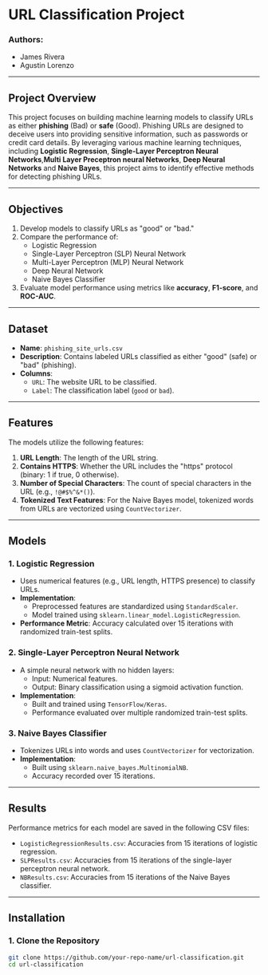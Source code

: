 # URL Classification Project

### **Authors**:  
- James Rivera  
- Agustin Lorenzo  

---

## **Project Overview**

This project focuses on building machine learning models to classify URLs as either **phishing** (Bad) or **safe** (Good). Phishing URLs are designed to deceive users into providing sensitive information, such as passwords or credit card details. By leveraging various machine learning techniques, including **Logistic Regression**, **Single-Layer Perceptron Neural Networks**,**Multi Layer Preceptron neural Networks**, **Deep Neural Networks** and **Naive Bayes**, this project aims to identify effective methods for detecting phishing URLs.

---

## **Objectives**
1. Develop models to classify URLs as "good" or "bad."
2. Compare the performance of:
   - Logistic Regression
   - Single-Layer Perceptron (SLP) Neural Network
   - Multi-Layer Perceptron (MLP) Neural Network
   - Deep Neural Network
   - Naive Bayes Classifier
3. Evaluate model performance using metrics like **accuracy**, **F1-score**, and **ROC-AUC**.

---

## **Dataset**
- **Name**: `phishing_site_urls.csv`
- **Description**: Contains labeled URLs classified as either "good" (safe) or "bad" (phishing).
- **Columns**:
  - `URL`: The website URL to be classified.
  - `Label`: The classification label (`good` or `bad`).

---

## **Features**
The models utilize the following features:
1. **URL Length**: The length of the URL string.
2. **Contains HTTPS**: Whether the URL includes the "https" protocol (binary: 1 if true, 0 otherwise).
3. **Number of Special Characters**: The count of special characters in the URL (e.g., `!@#$%^&*()`).
4. **Tokenized Text Features**: For the Naive Bayes model, tokenized words from URLs are vectorized using `CountVectorizer`.

---

## **Models**
### **1. Logistic Regression**
- Uses numerical features (e.g., URL length, HTTPS presence) to classify URLs.
- **Implementation**:
  - Preprocessed features are standardized using `StandardScaler`.
  - Model trained using `sklearn.linear_model.LogisticRegression`.
- **Performance Metric**: Accuracy calculated over 15 iterations with randomized train-test splits.

### **2. Single-Layer Perceptron Neural Network**
- A simple neural network with no hidden layers:
  - Input: Numerical features.
  - Output: Binary classification using a sigmoid activation function.
- **Implementation**:
  - Built and trained using `TensorFlow/Keras`.
  - Performance evaluated over multiple randomized train-test splits.

### **3. Naive Bayes Classifier**
- Tokenizes URLs into words and uses `CountVectorizer` for vectorization.
- **Implementation**:
  - Built using `sklearn.naive_bayes.MultinomialNB`.
  - Accuracy recorded over 15 iterations.

---

## **Results**
Performance metrics for each model are saved in the following CSV files:
- `LogisticRegressionResults.csv`: Accuracies from 15 iterations of logistic regression.
- `SLPResults.csv`: Accuracies from 15 iterations of the single-layer perceptron neural network.
- `NBResults.csv`: Accuracies from 15 iterations of the Naive Bayes classifier.

---

## **Installation**
### **1. Clone the Repository**
```bash
git clone https://github.com/your-repo-name/url-classification.git
cd url-classification
